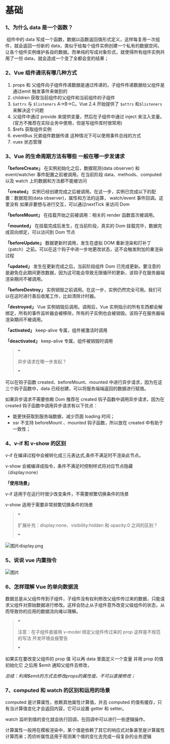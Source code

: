 # 基础

### 1、为什么 data 是一个函数？

​	组件中的 data 写成一个函数，数据以函数返回值形式定义，这样每复用一次组件，就会返回一份新的 data，类似于给每个组件实例创建一个私有的数据空间，让各个组件实例维护各自的数据。而单纯的写成对象形式，就使得所有组件实例共用了一份 data，就会造成一个变了全都会变的结果；

### 2、Vue 组件通讯有哪几种方式

1. props 和 父组件向子组件传递数据是通过传递的，子组件传递数据给父组件是通过emit 触发事件来做到的
2. children 获取当前组件的父组件和当前组件的子组件
3. `$attrs` 与 `$listeners` A->B->C。Vue 2.4 开始提供了 `$attrs` 和`$listeners`来解决这个问题
4. 父组件中通过 provide 来提供变量，然后在子组件中通过 inject 来注入变量。(官方不推荐在实际业务中使用，但是写组件库时很常用)
5. $refs 获取组件实例
6. eventBus 兄弟组件数据传递 这种情况下可以使用事件总线的方式
7. vuex 状态管理

### 3、Vue 的生命周期方法有哪些 一般在哪一步发请求

**「beforeCreate」** 在实例初始化之后，数据观测(data observer) 和 event/watcher 事件配置之前被调用。在当前阶段 data、methods、computed 以及 watch 上的数据和方法都不能被访问

**「created」** 实例已经创建完成之后被调用。在这一步，实例已完成以下的配置：数据观测(data observer)，属性和方法的运算， watch/event 事件回调。这里没有 如果非要想与进行交互，可以通过nextTick 来访问 Dom

**「beforeMount」** 在挂载开始之前被调用：相关的 render 函数首次被调用。

**「mounted」** 在挂载完成后发生，在当前阶段，真实的 Dom 挂载完毕，数据完成双向绑定，可以访问到 Dom 节点

**「beforeUpdate」** 数据更新时调用，发生在虚拟 DOM 重新渲染和打补丁（patch）之前。可以在这个钩子中进一步地更改状态，这不会触发附加的重渲染过程

**「updated」** 发生在更新完成之后，当前阶段组件 Dom 已完成更新。要注意的是避免在此期间更改数据，因为这可能会导致无限循环的更新，该钩子在服务器端渲染期间不被调用。

**「beforeDestroy」** 实例销毁之前调用。在这一步，实例仍然完全可用。我们可以在这时进行善后收尾工作，比如清除计时器。

**「destroyed」** Vue 实例销毁后调用。调用后，Vue 实例指示的所有东西都会解绑定，所有的事件监听器会被移除，所有的子实例也会被销毁。该钩子在服务器端渲染期间不被调用。

**「activated」** keep-alive 专属，组件被激活时调用

**「deactivated」** keep-alive 专属，组件被销毁时调用

> ❝
>
> 异步请求在哪一步发起？
>
> ❞

可以在钩子函数 created、beforeMount、mounted 中进行异步请求，因为在这三个钩子函数中，data 已经创建，可以将服务端端返回的数据进行赋值。

如果异步请求不需要依赖 Dom 推荐在 created 钩子函数中调用异步请求，因为在 created 钩子函数中调用异步请求有以下优点：

- 能更快获取到服务端数据，减少页面 loading 时间；
- ssr  不支持 beforeMount 、mounted 钩子函数，所以放在 created 中有助于一致性；

### 4、v-if 和 v-show 的区别

v-if 在编译过程中会被转化成三元表达式,条件不满足时不渲染此节点。

v-show 会被编译成指令，条件不满足时控制样式将对应节点隐藏 （display:none）

**「使用场景」**

v-if 适用于在运行时很少改变条件，不需要频繁切换条件的场景

v-show 适用于需要非常频繁切换条件的场景

> ❝
>
> 扩展补充：display:none、visibility:hidden 和 opacity:0 之间的区别？
>
> ❞

![图片](https://mmbiz.qpic.cn/sz_mmbiz_png/gMvNo9rxo404ejQQIePEviaYwUyBQwOZribt0CPRlG5oSMAialnymTh8JzhlFHl6HZ66MTfdOiafhBmaLzp6bMPUqw/640?wx_fmt=png&tp=webp&wxfrom=5&wx_lazy=1&wx_co=1)display.png

### 5、说说 vue 内置指令

![图片](https://mmbiz.qpic.cn/sz_mmbiz_png/gMvNo9rxo404ejQQIePEviaYwUyBQwOZrHjza2UG4OV5yKzveQvV7SaKbQwx3KG28OF1165t7vrQ3mdDphTKhaw/640?wx_fmt=png&tp=webp&wxfrom=5&wx_lazy=1&wx_co=1)

### 6、怎样理解 Vue 的单向数据流

数据总是从父组件传到子组件，子组件没有权利修改父组件传过来的数据，只能请求父组件对原始数据进行修改。这样会防止从子组件意外改变父级组件的状态，从而导致你的应用的数据流向难以理解。

> ❝
>
> 注意：在子组件直接用 v-model 绑定父组件传过来的 prop 这样是不规范的写法 开发环境会报警告
>
> ❞

如果实在要改变父组件的 prop 值 可以再 data 里面定义一个变量 并用 prop 的值初始化它 之后用 $emit 通知父组件去修改，

*总结：利用$emit的方式去修改props的属性值，不可以直接修改；*

### 7、computed 和 watch 的区别和运用的场景

computed 是计算属性，依赖其他属性计算值，并且 computed 的值有缓存，只有当计算值变化才会返回内容，它可以设置 getter 和 setter。

watch 监听到值的变化就会执行回调，在回调中可以进行一些逻辑操作。

计算属性一般用在模板渲染中，某个值是依赖了其它的响应式对象甚至是计算属性计算而来；而侦听属性适用于观测某个值的变化去完成一段复杂的业务逻辑

